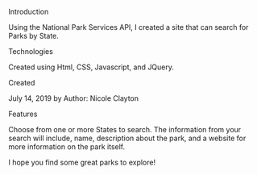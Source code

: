 Introduction

Using the National Park Services API, I created a site that can search for Parks by State.


Technologies

Created using Html, CSS, Javascript, and JQuery.


Created

July 14, 2019 by Author: Nicole Clayton


Features

Choose from one or more States to search. The information from your search will include, name, description about the park, and a website for more information on the park itself.



I hope you find some great parks to explore!
